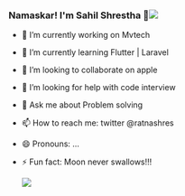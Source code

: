 ### Namaskar! I'm Sahil Shrestha 👋<img src="https://github.com/TheDudeThatCode/TheDudeThatCode/blob/master/Assets/Earth.gif">


- 🔭 I’m currently working on Mvtech
- 🌱 I’m currently learning Flutter | Laravel
- 👯 I’m looking to collaborate on apple
- 🤔 I’m looking for help with code interview
- 💬 Ask me about Problem solving
- 📫 How to reach me: twitter @ratnashres
- 😄 Pronouns: ...
- ⚡ Fun fact: Moon never swallows!!!

  <img src = "https://github-readme-stats.vercel.app/api?username=sthShres&&show_icons=true&title_color=ffffff&icon_color=bb2acf&text_color=daf7dc&bg_color=151515">
